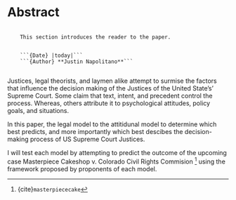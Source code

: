 # Abstract



```{admonition} Overview

    This section introduces the reader to the paper.  


    ```{Date} |today|```
    ```{Author} **Justin Napolitano**```
```


```{tableofcontents}
```

 
Justices, legal theorists, and laymen alike attempt to surmise the factors that influence the decision making of the Justices of the United State’s’ Supreme Court.  Some claim that text, intent, and precedent control the process.  Whereas, others attribute it to psychological attitudes, policy goals, and situations. 

In this paper, the legal model to the attitidunal model to determine which best predicts, and more importantly which best descibes the decision-making process of US Supreme Court Justices.  

I will test each model by attempting to predict the outcome of the upcoming case Masterpiece Cakeshop v. Colorado Civil Rights Commision [^masterpiece]  using the framework proposed by proponents of each model.














[^masterpiece]: {cite}`masterpiececake`